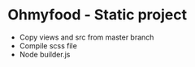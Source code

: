 # Ohmyfood - Static project

* Copy views and src from master branch
* Compile scss file
* Node builder.js